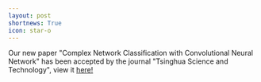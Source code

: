 ```yaml
---
layout: post
shortnews: True
icon: star-o
---
```


Our new paper "Complex Network Classification with Convolutional Neural Network" has been accepted by the journal "Tsinghua Science and Technology", view it <a href='http://tst.tsinghuajournals.com/EN/10.26599/TST.2019.9010055'>here!</a>